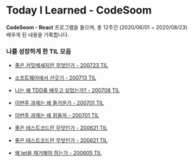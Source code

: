 Today I Learned - CodeSoom
====

**CodeSoom - React** 프로그램을 들으며, 총 12주간 (2020/06/01 ~ 2020/08/23) 배우게 된 내용을 기록합니다. 

### 나를 성장하게 한 TIL 모음

* [좋은 커밋메세지란 무엇인가 - 200723 TIL](https://github.com/naraekn/TIL-codesoom/blob/master/week8/200723.md)

* [소프트웨어에서 선긋기 - 200713 TIL](https://github.com/naraekn/TIL-codesoom/blob/master/week7/200713.md)

* [나는 왜 TDD를 배우고 싶었는가? - 200708 TIL](https://github.com/naraekn/TIL-codesoom/blob/master/week6/200708.md)

* [이번주 과제는 왜 즐거운가 - 200701 TIL](https://github.com/naraekn/TIL-codesoom/blob/master/week5/200701.md)

* [이번주 과제는 왜 힘들까 - 200701 TIL](https://github.com/naraekn/TIL-codesoom/blob/master/week4/200625.md)

* [좋은 테스트코드란 무엇인가 - 200621 TIL](https://github.com/naraekn/TIL-codesoom/blob/master/week3/200621.md)

* [좋은 테스트코드란 무엇인가 - 200621 TIL](https://github.com/naraekn/TIL-codesoom/blob/master/week3/200621.md)

* [왜 let을 제거해야 하는가 - 200605 TIL](https://github.com/naraekn/TIL-codesoom/blob/master/week1/200605.md)